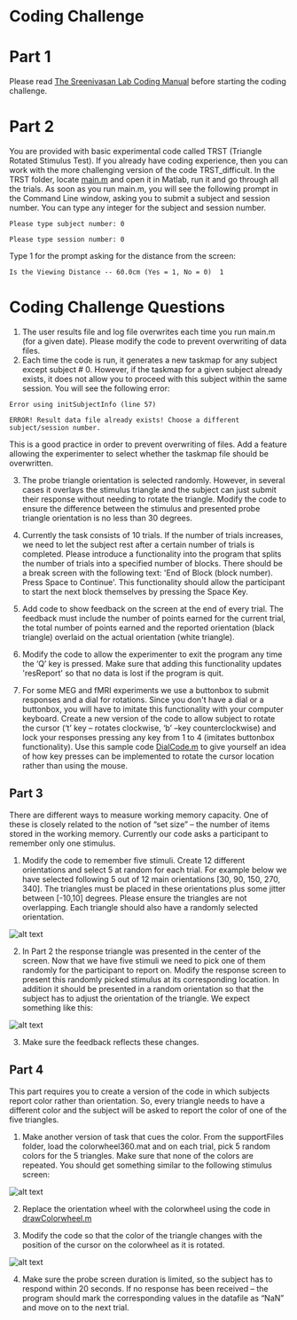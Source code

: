 # Coding Challenge
# Part 1
Please read [The Sreenivasan Lab Coding Manual](https://github.abudhabi.nyu.edu/sreenivasanLab/CodingChallenge/blob/master/The%20Sreenivasan%20Lab%20Coding%20Manual.docx) before starting the coding challenge.
# Part 2
You are provided with basic experimental code called TRST  (Triangle Rotated Stimulus Test).  If you already have coding experience, then you can work with the more challenging version of the code TRST_difficult. 
In the TRST folder, locate [main.m](https://github.abudhabi.nyu.edu/sreenivasanLab/CodingChallenge/blob/master/TRST/main.m) and open it in Matlab, run it and go through all the trials. 
As soon as you run main.m, you will see the following prompt in the Command Line window, asking you to submit a subject and session number. You can type any integer for the subject and session number. 

`
Please type subject number: 0
`

`
Please type session number: 0
`

Type 1 for the prompt asking for the distance from the screen:

`
Is the Viewing Distance -- 60.0cm (Yes = 1, No = 0)  1
`
# Coding Challenge Questions
1.	The user results file and log file overwrites each time you run main.m (for a given date). Please modify the code to prevent overwriting of data files.
2.	Each time the code is run, it generates a new taskmap for any subject except subject # 0. However, if the taskmap for a given subject already exists, it does not allow you to proceed with this subject within the same session. You will see the following error:


`
Error using initSubjectInfo (line 57)
`

`
ERROR! Result data file already exists! Choose a different subject/session number.
`

This is a good practice in order to prevent overwriting of files. Add a feature allowing the experimenter to select whether the taskmap file should be overwritten. 

3. The probe triangle orientation is selected randomly. However, in several cases it overlays the stimulus triangle and the subject can just submit their response without needing to rotate the triangle. Modify the code to ensure the difference between the stimulus and presented probe triangle orientation is no less than 30 degrees. 

4. Currently the task consists of 10 trials. If the number of trials increases, we need to let the subject rest after a certain number of trials is completed. Please introduce a functionality into the program that splits the number of trials into a specified number of blocks. There should be a break screen with the following text: 'End of Block (block number). Press Space to Continue'. This functionality should allow the participant to start the next block themselves by pressing the Space Key.

5.	Add code to show feedback on the screen at the end of every trial. The feedback must include the number of points earned for the current trial, the total number of points earned and the reported orientation (black triangle) overlaid on the actual orientation (white triangle).
6.	Modify the code to allow the experimenter to exit the program any time the ‘Q’ key is pressed. Make sure that adding this functionality updates 'resReport' so that no data is lost if the program is quit.
7.	For some MEG and fMRI experiments we use a buttonbox to submit responses and a dial for rotations. Since you don't have a dial or a buttonbox, you will have to imitate this functionality with your computer keyboard. Create a new version of the code to allow subject to rotate the cursor (‘t’ key – rotates clockwise, ‘b’ –key counterclockwise) and lock your responses pressing any key from 1 to 4 (imitates buttonbox functionality). Use this sample code [DialCode.m](https://github.abudhabi.nyu.edu/sreenivasanLab/CodingChallenge/blob/master/DialCode/DialCode.m) to give yourself an idea of how key presses can be implemented to rotate the cursor location rather than using the mouse.

## Part 3
There are different ways to measure working memory capacity. One of these is closely related to the notion of “set size” – the number of items stored in the working memory.  Currently our code asks a participant to remember only one stimulus.
1.	Modify the code to remember five stimuli. Create 12 different orientations and select 5 at random for each trial. For example below we have selected following 5 out of 12 main orientations [30, 90, 150, 270, 340]. The triangles must be placed in these orientations plus some jitter between [-10,10]  degrees. Please ensure the triangles are not overlapping. Each triangle should also have a randomly selected orientation.

![alt text](https://github.abudhabi.nyu.edu/sreenivasanLab/CodingChallenge/blob/master/img1.png)

2.	In Part 2 the response triangle was presented in the center of the screen. Now that we have five stimuli we need to pick one of them randomly for the participant to report on.  Modify the response screen to present this randomly picked stimulus at its corresponding location. In addition it should be presented in a random orientation so that the subject has to adjust the orientation of the triangle. We expect something like this:

![alt text](https://github.abudhabi.nyu.edu/sreenivasanLab/CodingChallenge/blob/master/img2.png)

3.	Make sure the feedback reflects these changes.

## Part 4
This part requires you to create a version of the code in which subjects report color rather than orientation. So, every triangle needs to have a different color and the subject will be asked to report the color of one of the five triangles.

1.	Make another version of task that cues the color. From the supportFiles folder, load the colorwheel360.mat and on each trial, pick 5 random colors for the 5 triangles. Make sure that none of the colors are repeated. You should get something similar to the following stimulus screen:

![alt text](https://github.abudhabi.nyu.edu/sreenivasanLab/CodingChallenge/blob/master/img5.png)

2. Replace the orientation wheel with the colorwheel using the code in [drawColorwheel.m](https://github.abudhabi.nyu.edu/sreenivasanLab/CodingChallenge/blob/master/DrawColorwheel/drawColorwheel.m)

3. Modify the code so that the color of the triangle changes with the position of the cursor on the colorwheel as it is rotated.

![alt text](https://github.abudhabi.nyu.edu/sreenivasanLab/CodingChallenge/blob/master/img4.png)

4.	Make sure the probe screen duration is limited, so the subject has to respond within 20 seconds. If no response has been received – the program should mark the corresponding values in the datafile as “NaN”  and move on to the next trial.


